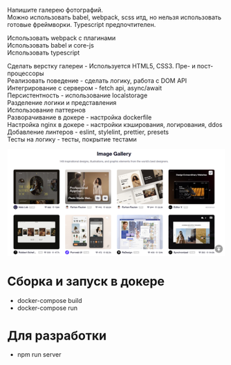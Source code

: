 Напишите галерею фотографий.  
Можно использовать babel, webpack, scss итд, но нельзя использовать готовые фреймворки. Typescript предпочтителен.  

Использовать webpack c плагинами  
Использовать babel и core-js  
Использовать typescript  

Сделать верстку галереи - Используется HTML5, CSS3. Пре- и пост- процессоры  
Реализовать поведение - сделать логику, работа с DOM API  
Интегрирование с сервером - fetch api, async/await  
Персистентность - использование localstorage  
Разделение логики и представления  
Использование паттернов  
Разворачивание в докере - настройка dockerfile  
Настройка nginx в докере - настройки кэширования, логирования, ddos  
Добавление линтеров - eslint, stylelint, prettier, presets  
Тесты на логику - тесты, покрытие тестами  


![design](./design.PNG)



# Сборка и запуск в докере
* docker-compose build
* docker-compose run 


# Для разработки
* npm run server